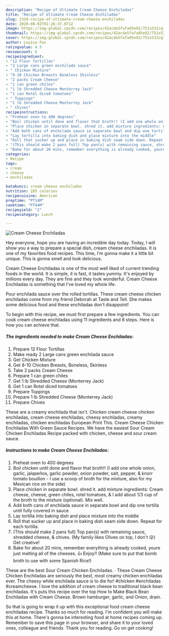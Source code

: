 ```yaml
---
description: "Recipe of Ultimate Cream Cheese Enchiladas"
title: "Recipe of Ultimate Cream Cheese Enchiladas"
slug: 2310-recipe-of-ultimate-cream-cheese-enchiladas
date: 2020-08-02T01:26:37.071Z
image: https://img-global.cpcdn.com/recipes/42acde5fafa05e92/751x532cq70/cream-cheese-enchiladas-recipe-main-photo.jpg
thumbnail: https://img-global.cpcdn.com/recipes/42acde5fafa05e92/751x532cq70/cream-cheese-enchiladas-recipe-main-photo.jpg
cover: https://img-global.cpcdn.com/recipes/42acde5fafa05e92/751x532cq70/cream-cheese-enchiladas-recipe-main-photo.jpg
author: Louisa Fox
ratingvalue: 4.5
reviewcount: 6
recipeingredient:
- "12 Flour Tortillas"
- "2 Large cans green enchilada sauce"
- " Chicken Mixture"
- "8-10 Chicken Breasts Boneless Skinless"
- "2 packs Cream Cheese"
- "1 can green chiles"
- "1 lb Shredded Cheese Monterrey Jack"
- "1 can Rotel diced tomatoes"
- " Toppings"
- "1 lb Shredded Cheese Monterrey Jack"
- " Chives"
recipeinstructions:
- "Preheat oven to 400 degrees"
- "Boil chicken until done and flavor that broth!! (I add one whole onion, garlic, jalapeños, garlic powder, onion powder, salt, pepper, &amp; knorr tomato bouillon - I use a scoop of broth for the mixture, also for my Mexican rice on the side)"
- "Place chicken in separate bowl. shred it. add mixture ingredients: Cream cheese, cheese, green chiles, rotel tomatoes, &amp; I add about 1/3 cup of the broth to the mixture (optional). Mix well."
- "Add both cans of enchilada sauce in separate bowl and dip one tortilla until fully covered in sauce"
- "Lay tortilla into baking dish and place mixture into the middle"
- "Roll that sucker up and place in baking dish seam side down. Repeat for each tortilla."
- "(This should make 2 pans full) Top pan(s) with remaining sauce, shredded cheese, &amp; chives. (My family likes Olives on top, I don&#39;t 😜) Get creative!"
- "Bake for about 20 mins, remember everything is already cooked, youre just melting all of the cheeses. 👍 Enjoy!! (Make sure to put that bomb broth to use with some Spanish Rice!)"
categories:
- Recipe
tags:
- cream
- cheese
- enchiladas

katakunci: cream cheese enchiladas 
nutrition: 285 calories
recipecuisine: American
preptime: "PT14M"
cooktime: "PT44M"
recipeyield: "2"
recipecategory: Lunch

---
```



![Cream Cheese Enchiladas](https://img-global.cpcdn.com/recipes/42acde5fafa05e92/751x532cq70/cream-cheese-enchiladas-recipe-main-photo.jpg)

Hey everyone, hope you are having an incredible day today. Today, I will show you a way to prepare a special dish, cream cheese enchiladas. It is one of my favorites food recipes. This time, I'm gonna make it a little bit unique. This is gonna smell and look delicious.

Cream Cheese Enchiladas is one of the most well liked of current trending foods in the world. It is simple, it is fast, it tastes yummy. It's enjoyed by millions every day. They are fine and they look wonderful. Cream Cheese Enchiladas is something that I've loved my whole life.

Pour enchilada sauce over the rolled tortillas. These cream cheese chicken enchiladas come from my friend Deborah at Taste and Tell. She makes some delicious food and these enchiladas don&#39;t disappoint!


To begin with this recipe, we must first prepare a few ingredients. You can cook cream cheese enchiladas using 11 ingredients and 8 steps. Here is how you can achieve that.

<!--inarticleads1-->

##### The ingredients needed to make Cream Cheese Enchiladas:

1. Prepare 12 Flour Tortillas
1. Make ready 2 Large cans green enchilada sauce
1. Get  Chicken Mixture
1. Get 8-10 Chicken Breasts, Boneless, Skinless
1. Take 2 packs Cream Cheese
1. Prepare 1 can green chiles
1. Get 1 lb Shredded Cheese (Monterrey Jack)
1. Get 1 can Rotel diced tomatoes
1. Prepare  Toppings
1. Prepare 1 lb Shredded Cheese (Monterrey Jack)
1. Prepare  Chives


These are a creamy enchilada that isn&#39;t. Chicken cream cheese chicken enchiladas, cream cheese enchiladas, cheesy enchiladas, creamy enchiladas, chicken enchiladas European Print This. Cream Cheese Chicken Enchiladas With Green Sauce Recipes. We have the easiest Sour Cream Chicken Enchiladas Recipe packed with chicken, cheese and sour cream sauce. 

<!--inarticleads2-->

##### Instructions to make Cream Cheese Enchiladas:

1. Preheat oven to 400 degrees
1. Boil chicken until done and flavor that broth!! (I add one whole onion, garlic, jalapeños, garlic powder, onion powder, salt, pepper, &amp; knorr tomato bouillon - I use a scoop of broth for the mixture, also for my Mexican rice on the side)
1. Place chicken in separate bowl. shred it. add mixture ingredients: Cream cheese, cheese, green chiles, rotel tomatoes, &amp; I add about 1/3 cup of the broth to the mixture (optional). Mix well.
1. Add both cans of enchilada sauce in separate bowl and dip one tortilla until fully covered in sauce
1. Lay tortilla into baking dish and place mixture into the middle
1. Roll that sucker up and place in baking dish seam side down. Repeat for each tortilla.
1. (This should make 2 pans full) Top pan(s) with remaining sauce, shredded cheese, &amp; chives. (My family likes Olives on top, I don&#39;t 😜) Get creative!
1. Bake for about 20 mins, remember everything is already cooked, youre just melting all of the cheeses. 👍 Enjoy!! (Make sure to put that bomb broth to use with some Spanish Rice!)


These are the best Sour Cream Chicken Enchiladas. · These Cream Cheese Chicken Enchiladas are seriously the best, most creamy chicken enchiladas ever. The cheesy white enchilada sauce is to die for! #chicken #enchiladas #creamcheese. I love the addition of cream cheese to traditional black bean enchiladas. It&#39;s puts this recipe over the top How to Make Black Bean Enchiladas with Cream Cheese. Brown hamburger, garlic, and Onion, drain. 

So that is going to wrap it up with this exceptional food cream cheese enchiladas recipe. Thanks so much for reading. I'm confident you will make this at home. There's gonna be interesting food at home recipes coming up. Remember to save this page in your browser, and share it to your loved ones, colleague and friends. Thank you for reading. Go on get cooking!
